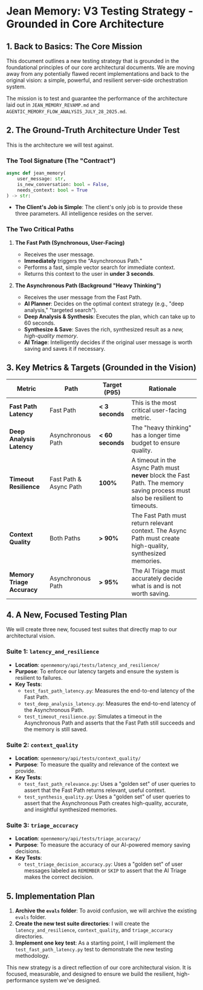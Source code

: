 
# Jean Memory: V3 Testing Strategy - Grounded in Core Architecture

## 1. Back to Basics: The Core Mission
This document outlines a new testing strategy that is grounded in the foundational principles of our core architectural documents. We are moving away from any potentially flawed recent implementations and back to the original vision: a simple, powerful, and resilient server-side orchestration system.

The mission is to test and guarantee the performance of the architecture laid out in `JEAN_MEMORY_REVAMP.md` and `AGENTIC_MEMORY_FLOW_ANALYSIS_JULY_28_2025.md`.

## 2. The Ground-Truth Architecture Under Test
This is the architecture we will test against.

### The Tool Signature (The "Contract")
```python
async def jean_memory(
    user_message: str,
    is_new_conversation: bool = False,
    needs_context: bool = True
) -> str:
```
-   **The Client's Job is Simple**: The client's only job is to provide these three parameters. All intelligence resides on the server.

### The Two Critical Paths

1.  **The Fast Path (Synchronous, User-Facing)**
    -   Receives the user message.
    -   **Immediately** triggers the "Asynchronous Path."
    -   Performs a fast, simple vector search for immediate context.
    -   Returns this context to the user in **under 3 seconds**.

2.  **The Asynchronous Path (Background "Heavy Thinking")**
    -   Receives the user message from the Fast Path.
    -   **AI Planner**: Decides on the optimal context strategy (e.g., "deep analysis," "targeted search").
    -   **Deep Analysis & Synthesis**: Executes the plan, which can take up to 60 seconds.
    -   **Synthesize & Save**: Saves the rich, synthesized result as a *new, high-quality memory*.
    -   **AI Triage**: Intelligently decides if the original user message is worth saving and saves it if necessary.

## 3. Key Metrics & Targets (Grounded in the Vision)

| Metric | Path | Target (P95) | Rationale |
| --- | --- | --- | --- |
| **Fast Path Latency** | Fast Path | **< 3 seconds** | This is the most critical user-facing metric. |
| **Deep Analysis Latency** | Asynchronous Path | **< 60 seconds** | The "heavy thinking" has a longer time budget to ensure quality. |
| **Timeout Resilience** | Fast Path & Async Path | **100%** | A timeout in the Async Path must **never** block the Fast Path. The memory saving process must also be resilient to timeouts. |
| **Context Quality** | Both Paths | **> 90%** | The Fast Path must return relevant context. The Async Path must create high-quality, synthesized memories. |
| **Memory Triage Accuracy** | Asynchronous Path | **> 95%** | The AI Triage must accurately decide what is and is not worth saving. |

## 4. A New, Focused Testing Plan

We will create three new, focused test suites that directly map to our architectural vision.

### Suite 1: `latency_and_resilience`
-   **Location**: `openmemory/api/tests/latency_and_resilience/`
-   **Purpose**: To enforce our latency targets and ensure the system is resilient to failures.
-   **Key Tests**:
    -   `test_fast_path_latency.py`: Measures the end-to-end latency of the Fast Path.
    -   `test_deep_analysis_latency.py`: Measures the end-to-end latency of the Asynchronous Path.
    -   `test_timeout_resilience.py`: Simulates a timeout in the Asynchronous Path and asserts that the Fast Path still succeeds and the memory is still saved.

### Suite 2: `context_quality`
-   **Location**: `openmemory/api/tests/context_quality/`
-   **Purpose**: To measure the quality and relevance of the context we provide.
-   **Key Tests**:
    -   `test_fast_path_relevance.py`: Uses a "golden set" of user queries to assert that the Fast Path returns relevant, useful context.
    -   `test_synthesis_quality.py`: Uses a "golden set" of user queries to assert that the Asynchronous Path creates high-quality, accurate, and insightful synthesized memories.

### Suite 3: `triage_accuracy`
-   **Location**: `openmemory/api/tests/triage_accuracy/`
-   **Purpose**: To measure the accuracy of our AI-powered memory saving decisions.
-   **Key Tests**:
    -   `test_triage_decision_accuracy.py`: Uses a "golden set" of user messages labeled as `REMEMBER` or `SKIP` to assert that the AI Triage makes the correct decision.

## 5. Implementation Plan
1.  **Archive the `evals` folder**: To avoid confusion, we will archive the existing `evals` folder.
2.  **Create the new test suite directories**: I will create the `latency_and_resilience`, `context_quality`, and `triage_accuracy` directories.
3.  **Implement one key test**: As a starting point, I will implement the `test_fast_path_latency.py` test to demonstrate the new testing methodology.

This new strategy is a direct reflection of our core architectural vision. It is focused, measurable, and designed to ensure we build the resilient, high-performance system we've designed. 